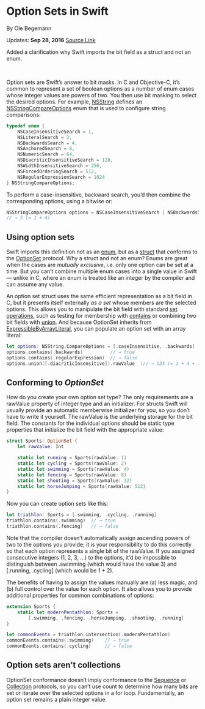 # **Option Sets in Swift**

By Ole Begemann

Updates: **Sep 28, 2016**	 [Source Link](https://oleb.net/blog/2016/09/swift-option-sets/)

Added a clarification why Swift imports the bit field as a struct and not an enum.

<br/>

Option sets are Swift’s answer to bit masks. In C and Objective-C, it’s common to represent a set of boolean options as a number of enum cases whose integer values are powers of two. You then use bit masking to select the desired options. For example, [NSString](https://developer.apple.com/reference/foundation/nsstring?language=objc) defines an [NSStringCompareOptions](https://developer.apple.com/reference/foundation/nsstringcompareoptions?language=objc) enum that is used to configure string comparisons:

```objective-c
typedef enum {
	NSCaseInsensitiveSearch = 1,
	NSLiteralSearch = 2,
	NSBackwardsSearch = 4,
	NSAnchoredSearch = 8,
	NSNumericSearch = 64,
	NSDiacriticInsensitiveSearch = 128,
	NSWidthInsensitiveSearch = 256,
	NSForcedOrderingSearch = 512,
	NSRegularExpressionSearch = 1024
} NSStringCompareOptions;
```

To perform a case-insensitive, backward search, you’d then combine the corresponding options, using a bitwise or:

```objective-c
NSStringCompareOptions options = NSCaseInsensitiveSearch | NSBackwardsSearch;
// → 5 (= 1 + 4)
```

## **Using option sets**

Swift imports this definition not as an [enum](https://developer.apple.com/library/content/documentation/Swift/Conceptual/Swift_Programming_Language/Enumerations.html#//apple_ref/doc/uid/TP40014097-CH12-ID145), but as a [struct](https://developer.apple.com/library/content/documentation/Swift/Conceptual/Swift_Programming_Language/ClassesAndStructures.html#//apple_ref/doc/uid/TP40014097-CH13-ID82) that conforms to the [OptionSet](https://developer.apple.com/reference/swift/optionset) protocol. Why a struct and not an enum? Enums are great when the cases are *mutually exclusive*, i.e. only one option can be set at a time. But you can’t combine multiple enum cases into a single value in Swift — unlike in C, where an enum is treated like an integer by the compiler and can assume any value.

An option set struct uses the same efficient representation as a bit field in C, but it presents itself externally *as a set* whose members are the selected options. This allows you to manipulate the bit field with standard [set operations](https://en.wikipedia.org/wiki/Set_(mathematics)#Basic_operations), such as testing for membership with [contains](https://developer.apple.com/reference/swift/optionset/1641006-contains) or combining two bit fields with [union](https://developer.apple.com/reference/swift/optionset/1641498-union). And because OptionSet inherits from [ExpressibleByArrayLiteral](https://developer.apple.com/reference/swift/expressiblebyarrayliteral), you can populate an option set with an array literal:

```swift
let options: NSString.CompareOptions = [.caseInsensitive, .backwards]
options.contains(.backwards)          // → true
options.contains(.regularExpression)  // → false
options.union([.diacriticInsensitive]).rawValue  :// → 133 (= 1 + 4 + 128)
```

## Conforming to *OptionSet*

How do you create your own option set type? The only requirements are a rawValue property of integer type and an initializer. For structs Swift will usually provide an automatic memberwise initializer for you, so you don’t have to write it yourself. The rawValue is the underlying storage for the bit field. The constants for the individual options should be static type properties that initialize the bit field with the appropriate value:

```swift
struct Sports: OptionSet {
    let rawValue: Int

    static let running = Sports(rawValue: 1)
    static let cycling = Sports(rawValue: 2)
    static let swimming = Sports(rawValue: 4)
    static let fencing = Sports(rawValue: 8)
    static let shooting = Sports(rawValue: 32)
    static let horseJumping = Sports(rawValue: 512)
}
```

Now you can create option sets like this:

```swift
let triathlon: Sports = [.swimming, .cycling, .running]
triathlon.contains(.swimming)  // → true
triathlon.contains(.fencing)   // → false
```

Note that the compiler doesn’t automatically assign ascending powers of two to the options you provide; it is your responsibility to do this correctly so that each option represents a single bit of the rawValue. If you assigned consecutive integers (1, 2, 3, …) to the options, it’d be impossible to distinguish between .swimming (which would have the value 3) and [.running, .cycling] (which would be 1 + 2).

The benefits of having to assign the values manually are (a) less magic, and (b) full control over the value for each option. It also allows you to provide additional properties for common combinations of options:

```swift
extension Sports {
    static let modernPentathlon: Sports =
        [.swimming, .fencing, .horseJumping, .shooting, .running]
}

let commonEvents = triathlon.intersection(.modernPentathlon)
commonEvents.contains(.swimming)    // → true
commonEvents.contains(.cycling)     // → false
```

## **Option sets aren’t collections**

OptionSet conformance doesn’t imply conformance to the [Sequence](https://developer.apple.com/reference/swift/sequence) or [Collection](https://developer.apple.com/reference/swift/collection) protocols, so you can’t use count to determine how many bits are set or iterate over the selected options in a for loop. Fundamentally, an option set remains a plain integer value.


